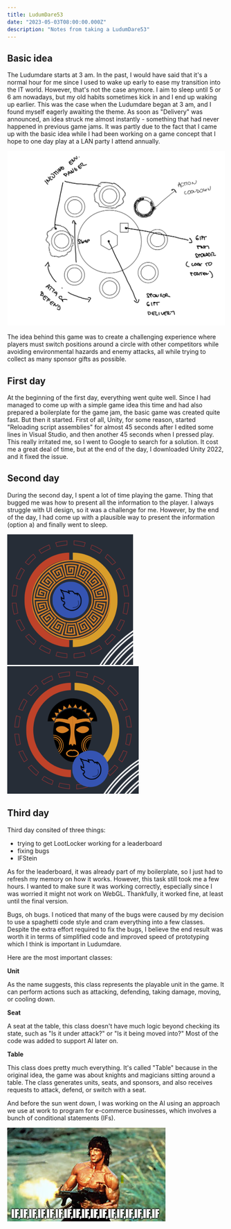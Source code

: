 ```yaml
---
title: LudumDare53
date: "2023-05-03T08:00:00.000Z"
description: "Notes from taking a LudumDare53"
---
```


## Basic idea

The Ludumdare starts at 3 am. In the past, I would have said that it's a normal hour for me since I used to wake up early to ease my transition into the IT world. However, that's not the case anymore. I aim to sleep until 5 or 6 am nowadays, but my old habits sometimes kick in and I end up waking up earlier. This was the case when the Ludumdare began at 3 am, and I found myself eagerly awaiting the theme. As soon as "Delivery" was announced, an idea struck me almost instantly - something that had never happened in previous game jams. It was partly due to the fact that I came up with the basic idea while I had been working on a game concept that I hope to one day play at a LAN party I attend annually.

![basic idea](./idea.png)


The idea behind this game was to create a challenging experience where players must switch positions around a circle with other competitors while avoiding environmental hazards and enemy attacks, all while trying to collect as many sponsor gifts as possible.

## First day

At the beginning of the first day, everything went quite well. Since I had managed to come up with a simple game idea this time and had also prepared a boilerplate for the game jam, the basic game was created quite fast. But then it started. First of all, Unity, for some reason, started "Reloading script assemblies" for almost 45 seconds after I edited some lines in Visual Studio, and then another 45 seconds when I pressed play. This really irritated me, so I went to Google to search for a solution. It cost me a great deal of time, but at the end of the day, I downloaded Unity 2022, and it fixed the issue.

## Second day

During the second day, I spent a lot of time playing the game. Thing that bugged me was how to present all the information to the player. I always struggle with UI design, so it was a challenge for me. However, by the end of the day, I had come up with a plausible way to present the information (option a) and finally went to sleep.

![optionA](./optionA.png) ![optionB](./optionB.png)


## Third day

Third day consited of three things:

* trying to get LootLocker working for a leaderboard
* fixing bugs
* IFStein

As for the leaderboard, it was already part of my boilerplate, so I just had to refresh my memory on how it works. However, this task still took me a few hours. I wanted to make sure it was working correctly, especially since I was worried it might not work on WebGL. Thankfully, it worked fine, at least until the final version.

Bugs, oh bugs. I noticed that many of the bugs were caused by my decision to use a spaghetti code style and cram everything into a few classes. Despite the extra effort required to fix the bugs, I believe the end result was worth it in terms of simplified code and improved speed of prototyping which I think is important in Ludumdare.

Here are the most important classes:

**Unit**

As the name suggests, this class represents the playable unit in the game. It can perform actions such as attacking, defending, taking damage, moving, or cooling down.

**Seat**

A seat at the table, this class doesn't have much logic beyond checking its state, such as "Is it under attack?" or "Is it being moved into?" Most of the code was added to support AI later on.

**Table**
  
This class does pretty much everything. It's called "Table" because in the original idea, the game was about knights and magicians sitting around a table. The class generates units, seats, and sponsors, and also receives requests to attack, defend, or switch with a seat.

And before the sun went down, I was working on the AI using an approach we use at work to program for e-commerce businesses, which involves a bunch of conditional statements (IFs).

![RambIF](./rambo.png)